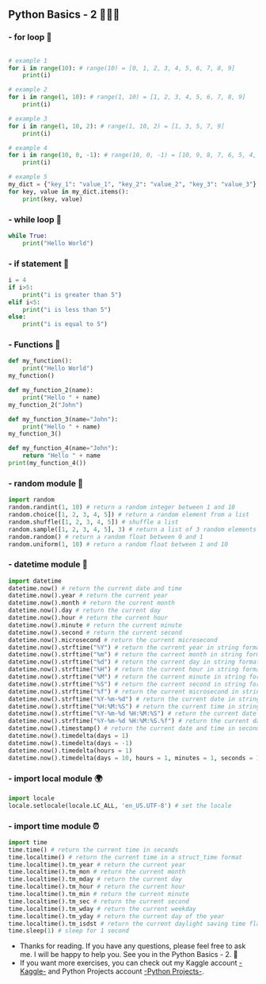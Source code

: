 ## Python Basics - 2 🚀👩‍🚀

### - for loop 🔄

```python

# example 1
for i in range(10): # range(10) = [0, 1, 2, 3, 4, 5, 6, 7, 8, 9]
    print(i)

# example 2
for i in range(1, 10): # range(1, 10) = [1, 2, 3, 4, 5, 6, 7, 8, 9]
    print(i)

# example 3
for i in range(1, 10, 2): # range(1, 10, 2) = [1, 3, 5, 7, 9]
    print(i)

# example 4
for i in range(10, 0, -1): # range(10, 0, -1) = [10, 9, 8, 7, 6, 5, 4, 3, 2, 1]
    print(i)

# example 5
my_dict = {"key_1": "value_1", "key_2": "value_2", "key_3": "value_3"} # dictionary
for key, value in my_dict.items():
    print(key, value)

```

### - while loop 🔁

```python
while True:
    print("Hello World")
```

### - if statement 📝

```python
i = 4
if i>5:
    print("i is greater than 5")
elif i<5:
    print("i is less than 5")
else:
    print("i is equal to 5")
```

### - Functions 📝

```python
def my_function():
    print("Hello World")
my_function()

def my_function_2(name):
    print("Hello " + name)
my_function_2("John")

def my_function_3(name="John"):
    print("Hello " + name)
my_function_3()

def my_function_4(name="John"):
    return "Hello " + name
print(my_function_4())
```

### - random module 🎲

```python
import random
random.randint(1, 10) # return a random integer between 1 and 10
random.choice([1, 2, 3, 4, 5]) # return a random element from a list
random.shuffle([1, 2, 3, 4, 5]) # shuffle a list
random.sample([1, 2, 3, 4, 5], 3) # return a list of 3 random elements from a list
random.random() # return a random float between 0 and 1
random.uniform(1, 10) # return a random float between 1 and 10
```

### - datetime module 📅

```python
import datetime
datetime.now() # return the current date and time
datetime.now().year # return the current year
datetime.now().month # return the current month
datetime.now().day # return the current day
datetime.now().hour # return the current hour
datetime.now().minute # return the current minute
datetime.now().second # return the current second
datetime.now().microsecond # return the current microsecond
datetime.now().strftime("%Y") # return the current year in string format
datetime.now().strftime("%m") # return the current month in string format
datetime.now().strftime("%d") # return the current day in string format
datetime.now().strftime("%H") # return the current hour in string format
datetime.now().strftime("%M") # return the current minute in string format
datetime.now().strftime("%S") # return the current second in string format
datetime.now().strftime("%f") # return the current microsecond in string format
datetime.now().strftime("%Y-%m-%d") # return the current date in string format
datetime.now().strftime("%H:%M:%S") # return the current time in string format
datetime.now().strftime("%Y-%m-%d %H:%M:%S") # return the current date and time in string format
datetime.now().strftime("%Y-%m-%d %H:%M:%S.%f") # return the current date and time with microsecond in string format
datetime.now().timestamp() # return the current date and time in seconds
datetime.now().timedelta(days = 1)
datetime.now().timedelta(days = -1)
datetime.now().timedelta(hours = 1)
datetime.now().timedelta(days = 10, hours = 1, minutes = 1, seconds = 1, microseconds = 1)
```

### - import local module 🌍

```python
import locale
locale.setlocale(locale.LC_ALL, 'en_US.UTF-8') # set the locale
```

### - import time module ⏰

```python
import time
time.time() # return the current time in seconds
time.localtime() # return the current time in a struct_time format
time.localtime().tm_year # return the current year
time.localtime().tm_mon # return the current month
time.localtime().tm_mday # return the current day
time.localtime().tm_hour # return the current hour
time.localtime().tm_min # return the current minute
time.localtime().tm_sec # return the current second
time.localtime().tm_wday # return the current weekday
time.localtime().tm_yday # return the current day of the year
time.localtime().tm_isdst # return the current daylight saving time flag
time.sleep(1) # sleep for 1 second
```

- Thanks for reading. If you have any questions, please feel free to ask me. I will be happy to help you. See you in the Python Basics - 2. 👋
- If you want more exercises, you can check out my Kaggle account [-Kaggle-](https://www.kaggle.com/burakbodurolu) and Python Projects account [-Python Projects-](https://github.com/burakboduroglu/Python-Projects).
